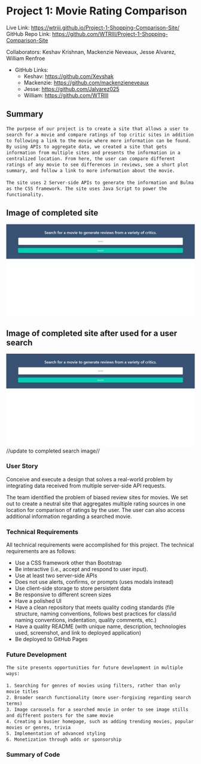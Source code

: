 # Project 1: Movie Rating Comparison

Live Link: https://wtriii.github.io/Project-1-Shopping-Comparison-Site/ 
GitHub Repo Link: https://github.com/WTRIII/Project-1-Shopping-Comparison-Site 

Collaborators: Keshav Krishnan, Mackenzie Neveaux, Jesse Alvarez, William Renfroe
- GitHub Links:
    - Keshav: https://github.com/Xevshak
    - Mackenzie: https://github.com/mackenzieneveaux
    - Jesse: https://github.com/Jalvarez025
    - William: https://github.com/WTRIII

## Summary
    
    The purpose of our project is to create a site that allows a user to search for a movie and compare ratings of top critic sites in addition to following a link to the movie where more information can be found. By using APIs to aggregate data, we created a site that gets information from multiple sites and presents the information in a centralized location. From here, the user can compare different ratings of any movie to see differences in reviews, see a short plot summary, and follow a link to more information about the movie.

    The site uses 2 Server-side APIs to generate the information and Bulma as the CSS framework. The site uses Java Script to power the functionality.

## Image of completed site
![](./assets/img/initial-page-search-bar.png)

## Image of completed site after used for a user search
![](./assets/img/initial-page-search-bar.png) //update to completed search image//

### User Story

Conceive and execute a design that solves a real-world problem by integrating data received from multiple server-side API requests. 

The team identified the problem of biased review sites for movies. We set out to create a neutral site that aggregates multiple rating sources in one location for comparison of ratings by the user. The user can also access additional information regarding a searched movie. 

### Technical Requirements

All technical requirements were accomplished for this project. The technical requirements are as follows: 

- Use a CSS framework other than Bootstrap
- Be interactive (i.e., accept and respond to user input).
- Use at least two server-side APIs
- Does not use alerts, confirms, or prompts (uses modals instead)
- Use client-side storage to store persistent data
- Be responsive to different screen sizes
- Have a polished UI
- Have a clean repository that meets quality coding standards (file structure, naming conventions, follows best practices for class/id naming conventions, indentation, quality comments, etc.)
- Have a quality README (with unique name, description, technologies used, screenshot, and link to deployed application)
- Be deployed to GitHub Pages

### Future Development

    The site presents opportunities for future development in multiple ways:

    1. Searching for genres of movies using filters, rather than only movie titles
    2. Broader search functionality (more user-forgiving regarding search terms)
    3. Image carousels for a searched movie in order to see image stills and different posters for the same movie
    4. Creating a busier homepage, such as adding trending movies, popular movies or genres, trivia
    5. Implementation of advanced styling
    6. Monetization through adds or sponsorship

### Summary of Code